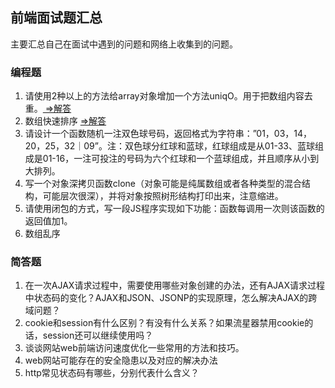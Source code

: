 ## 前端面试题汇总

主要汇总自己在面试中遇到的问题和网络上收集到的问题。

### 编程题
1. 请使用2种以上的方法给array对象增加一个方法uniqO。用于把数组内容去重。[ =>解答](https://github.com/nummy/frontend-interview/blob/master/solutions/1.md)
2. 数组快速排序 [=>解答](https://github.com/nummy/frontend-interview/blob/master/solutions/2.md)
3. 请设计一个函数随机一注双色球号码，返回格式为字符串：”01，03，14，20，25，32｜09”。注：双色球分红球和蓝球，红球组成是从01-33、蓝球组成是01-16，一注可投注的号码为六个红球和一个蓝球组成，并且顺序从小到大排列。
4. 写一个对象深拷贝函数clone（对象可能是纯属数组或者各种类型的混合结构，可能层次很深），并将对象按照树形结构打印出来，注意缩进。
5. 请使用闭包的方式，写一段JS程序实现如下功能：函数每调用一次则该函数的返回值加1。 
6. 数组乱序

### 简答题
1. 在一次AJAX请求过程中，需要使用哪些对象创建的办法，还有AJAX请求过程中状态码的变化？AJAX和JSON、JSONP的实现原理，怎么解决AJAX的跨域问题？
2. cookie和session有什么区别？有没有什么关系？如果流星器禁用cookie的话，session还可以继续使用吗？
3. 谈谈网站web前端访问速度优化一些常用的方法和技巧。
4. web网站可能存在的安全隐患以及对应的解决办法
5. http常见状态码有哪些，分别代表什么含义？

